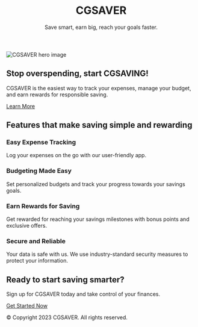 <!DOCTYPE html>
<html lang="en">
<head>
  <meta charset="UTF-8">
  <meta name="viewport" content="width=device-width, initial-scale=1.0">
  <title>CGSAVER - Simple Savings, Big Rewards</title>
  <link rel="stylesheet" href="style.css">
</head>
<body>
  <header>
    <h1>CGSAVER</h1>
    <p>Save smart, earn big, reach your goals faster.</p>
  </header>

  <section class="hero">
    <img src="images/hero-image.jpg" alt="CGSAVER hero image">
    <div class="hero-content">
      <h2>Stop overspending, start CGSAVING!</h2>
      <p>CGSAVER is the easiest way to track your expenses, manage your budget, and earn rewards for responsible saving.</p>
      <a href="#features" class="button">Learn More</a>
    </div>
  </section>

  <section id="features">
    <h2>Features that make saving simple and rewarding</h2>
    <div class="feature-cards">
      <div class="card">
        <i class="fa fa-dollar"></i>
        <h3>Easy Expense Tracking</h3>
        <p>Log your expenses on the go with our user-friendly app.</p>
      </div>
      <div class="card">
        <i class="fa fa-chart-line"></i>
        <h3>Budgeting Made Easy</h3>
        <p>Set personalized budgets and track your progress towards your savings goals.</p>
      </div>
      <div class="card">
        <i class="fa fa-gift"></i>
        <h3>Earn Rewards for Saving</h3>
        <p>Get rewarded for reaching your savings milestones with bonus points and exclusive offers.</p>
      </div>
      <div class="card">
        <i class="fa fa-lock"></i>
        <h3>Secure and Reliable</h3>
        <p>Your data is safe with us. We use industry-standard security measures to protect your information.</p>
      </div>
    </div>
  </section>

  <section class="get-started">
    <h2>Ready to start saving smarter?</h2>
    <p>Sign up for CGSAVER today and take control of your finances.</p>
    <a href="signup.html" class="button">Get Started Now</a>
  </section>

  <footer>
    <p>&copy; Copyright 2023 CGSAVER. All rights reserved.</p>
  </footer>

  <script src="script.js"></script>
</body>
</html>
